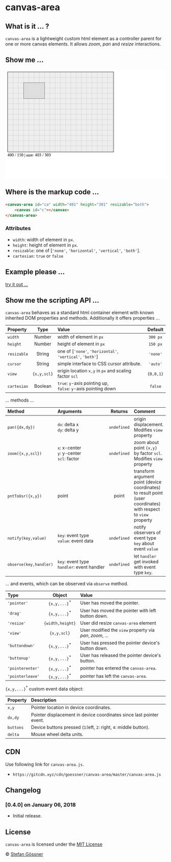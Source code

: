 # canvas-area

## What is it ... ?

`canvas-area` is a lightweight custom html element as a controller parent for one or more canvas elements.
It allows *zoom*, *pan* and *resize* interactions.

## Show me ...

![show](img/canvas-area.gif)

## Where is the markup code ...

```html
<canvas-area id="ca" width="401" height="301" resizable="both">
    <canvas id="c"></canvas>
</canvas-area>
```

### Attributes

* `width`: width of element in `px`.
* `height`: height of element in `px`.
* `resizable`: one of [`'none'`, `'horizontal'`, `'vertical'`, `'both'`].
* `cartesian`: `true` or `false`


## Example please ...

[try it out ...](https://goessner.github.io/canvas-area/canvas-area)

## Show me the scripting API ...

`canvas-area` behaves as a standard html container element with known inherited DOM properties and methods. Additionally it offers properties ...

| Property | Type | Value | Default |
|:---|:---:|:---|:---:|
|`width`|Number| width of element in `px`| `300 px` |
|`height`|Number| height of element in `px`| `150 px` |
|`resizable`|String| one of [`'none'`, `'horizontal'`, `'vertical'`, `'both'`]| `'none'`|
|`cursor`|String| simple interface to CSS cursor attribute. | `'auto'` |
|`view`|`{x,y,scl}`| origin location `x,y` in `px` and scaling factor `scl` | `{0,0,1}` |
|`cartesian`|Boolean| `true`: `y`-axis pointing up, <br>`false`: `y`-axis pointing down  | `false` |

... methods ...

| Method | Arguments | Returns |Comment |
|:---|:---|:---:|:---|
|`pan({dx,dy})`|`dx`: delta x<br>`dy`: delta y | `undefined`| origin displacement. Modifies `view` property |
|`zoom({x,y,scl})`|`x`: x-center<br>`y`: y-center<br>`scl`: factor | `undefined`| zoom about point `{x,y}` by factor `scl`. Modifies  `view` property  |
|`pntToUsr({x,y})`| point | point | transform argument point (device coordinates) to result point (user coordinates) with respect to `view` property  |
|`notify(key,value)`|`key`:&nbsp;event&nbsp;type<br>`value`:&nbsp;event&nbsp;data |`undefined`| notify observers of event type `key` about event `value`|
|`observe(key,handler)`|`key`:&nbsp;event&nbsp;type<br>`handler`:&nbsp;event&nbsp;handler|`undefined`| let `handler` get invoked with event type `key`. |

... and events, which can be observed via `observe` method.


| Type | Object | Value |
|:---|:---:|:---|
|`'pointer'`|`{x,y,...}`<sup>*</sup>| User has moved the pointer. |
|`'drag'`|`{x,y,...}`<sup>*</sup>| User has moved the pointer with left button down. |
|`'resize'`|`{width,height}`| User did resize `canvas-area` element |
|`'view'`|`{x,y,scl}`| User modified the `view` property via *pan*, *zoom*, ... |
|`'buttondown'`|`{x,y,...}`<sup>*</sup>| User has pressed the pointer device's button down. |
|`'buttonup'`|`{x,y,...}`<sup>*</sup>| User has released the pointer device's button. |
|`'pointerenter'`|`{x,y,...}`<sup>*</sup>| pointer has entered the `canvas-area`. |
|`'pointerleave'`|`{x,y,...}`<sup>*</sup>| pointer has left the `canvas-area`. |

`{x,y,...}`<sup>*</sup> custom event data object: 


| Property | Description |
|:---|:---|
|`x,y`| Pointer location in device coordinates. |
|`dx,dy`| Pointer displacement in device coordinates since last pointer event. |
|`buttons`| Device buttons pressed (`1`:left, `2`: right, `4`: middle button). |
|`delta`| Mouse wheel delta units. |

## CDN

Use following link for `canvas-area.js`.
* `https://gitcdn.xyz/cdn/goessner/canvas-area/master/canvas-area.js`


## Changelog

###  [0.4.0] on January 06, 2018
* Initial release.


## License

`canvas-area` is licensed under the [MIT License](http://opensource.org/licenses/MIT)

 © [Stefan Gössner](https://github.com/goessner)
